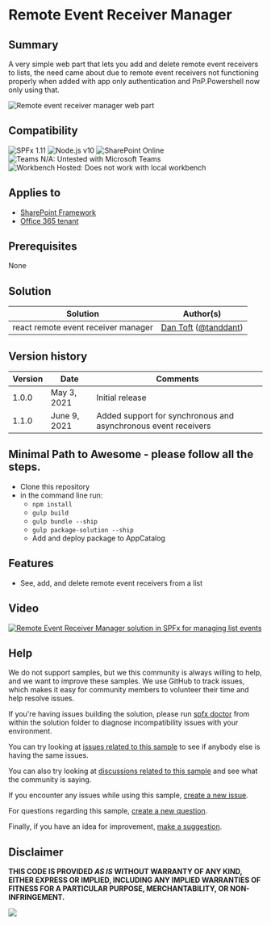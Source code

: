 # Remote Event Receiver Manager

## Summary

A very simple web part that lets you add and delete remote event receivers to lists, the need came about due to remote event receivers not functioning properly when added with app only authentication and PnP.Powershell now only using that.

![Remote event receiver manager web part](./assets/video.gif)

## Compatibility

![SPFx 1.11](https://img.shields.io/badge/SPFx-1.11.0-green.svg) 
![Node.js v10](https://img.shields.io/badge/Node.js-v10-green.svg) 
![SharePoint Online](https://img.shields.io/badge/SharePoint-Online-yellow.svg) 
![Teams N/A: Untested with Microsoft Teams](https://img.shields.io/badge/Teams-N%2FA-lightgrey.svg "Untested with Microsoft Teams") 
![Workbench Hosted: Does not work with local workbench](https://img.shields.io/badge/Workbench-Hosted-yellow.svg "Does not work with local workbench")

## Applies to

* [SharePoint Framework](https://docs.microsoft.com/sharepoint/dev/spfx/sharepoint-framework-overview)
* [Office 365 tenant](https://docs.microsoft.com/sharepoint/dev/spfx/set-up-your-development-environment)

## Prerequisites
 
None

## Solution

Solution|Author(s)
--------|---------
react remote event receiver manager | [Dan Toft](https://github.com/Tanddant) ([@tanddant](https://twitter.com/tanddant))

## Version history

Version|Date|Comments
-------|----|--------
1.0.0|May 3, 2021|Initial release
1.1.0|June 9, 2021|Added support for synchronous and asynchronous event receivers

## Minimal Path to Awesome - please follow all the steps.

- Clone this repository
- in the command line run:
  - `npm install`
  - `gulp build`
  - `gulp bundle --ship`
  - `gulp package-solution --ship`
  - Add and deploy package to AppCatalog

## Features

- See, add, and delete remote event receivers from a list

## Video

[![Remote Event Receiver Manager solution in SPFx for managing list events](./assets/video-thumbnail.jpg)](https://www.youtube.com/watch?v=nYKXmXkuaKc "Remote Event Receiver Manager solution in SPFx for managing list events")


## Help

We do not support samples, but we this community is always willing to help, and we want to improve these samples. We use GitHub to track issues, which makes it easy for  community members to volunteer their time and help resolve issues.

If you're having issues building the solution, please run [spfx doctor](https://pnp.github.io/cli-microsoft365/cmd/spfx/spfx-doctor/) from within the solution folder to diagnose incompatibility issues with your environment.

You can try looking at [issues related to this sample](https://github.com/pnp/sp-dev-fx-webparts/issues?q=label%3A%22sample%3A%20react-remote-event-receiver-manager") to see if anybody else is having the same issues.

You can also try looking at [discussions related to this sample](https://github.com/pnp/sp-dev-fx-webparts/discussions?discussions_q=react-remote-event-receiver-manager) and see what the community is saying.

If you encounter any issues while using this sample, [create a new issue](https://github.com/pnp/sp-dev-fx-webparts/issues/new?assignees=&labels=Needs%3A+Triage+%3Amag%3A%2Ctype%3Abug-suspected%2Csample%3A%20react-remote-event-receiver-manager&template=bug-report.yml&sample=react-remote-event-receiver-manager&authors=@Tanddant&title=react-remote-event-receiver-manager%20-%20).

For questions regarding this sample, [create a new question](https://github.com/pnp/sp-dev-fx-webparts/issues/new?assignees=&labels=Needs%3A+Triage+%3Amag%3A%2Ctype%3Aquestion%2Csample%3A%20react-remote-event-receiver-manager&template=question.yml&sample=react-remote-event-receiver-manager&authors=@Tanddant&title=react-remote-event-receiver-manager%20-%20).

Finally, if you have an idea for improvement, [make a suggestion](https://github.com/pnp/sp-dev-fx-webparts/issues/new?assignees=&labels=Needs%3A+Triage+%3Amag%3A%2Ctype%3Aenhancement%2Csample%3A%20react-remote-event-receiver-manager&template=question.yml&sample=react-remote-event-receiver-manager&authors=@Tanddant&title=react-remote-event-receiver-manager%20-%20).

## Disclaimer

**THIS CODE IS PROVIDED *AS IS* WITHOUT WARRANTY OF ANY KIND, EITHER EXPRESS OR IMPLIED, INCLUDING ANY IMPLIED WARRANTIES OF FITNESS FOR A PARTICULAR PURPOSE, MERCHANTABILITY, OR NON-INFRINGEMENT.**


<img src="https://pnptelemetry.azurewebsites.net/sp-dev-fx-webparts/samples/react-remote-event-receiver-manager" />
